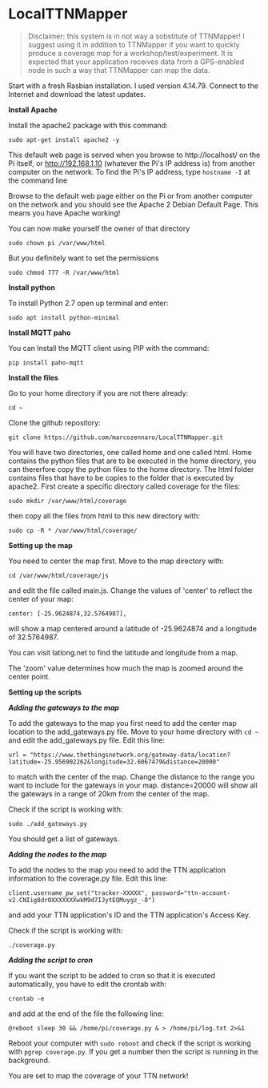 LocalTTNMapper
===

> Disclaimer: this system is in not way a sobstitute of TTNMapper! I suggest using it in addition to TTNMapper if you want to quickly produce a coverage map for a workshop/test/experiment.
> It is expected that your application receives data from a GPS-enabled node in such a way that TTNMapper can map the data. 

Start with a fresh Rasbian installation. I used version 4.14.79. Connect to the Internet and download the latest updates.

**Install Apache**

Install the apache2 package with this command:

`sudo apt-get install apache2 -y`

This default web page is served when you browse to http://localhost/ on the Pi itself, or http://192.168.1.10 (whatever the Pi's IP address is) from another computer on the network. To find the Pi's IP address, type `hostname -I` at the command line

Browse to the default web page either on the Pi or from another computer on the network and you should see the Apache 2 Debian Default Page. This means you have Apache working!

You can now make yourself the owner of that directory

`sudo chown pi /var/www/html`

But you definitely want to set the permissions

`sudo chmod 777 -R /var/www/html`

**Install python**

To install Python 2.7  open up terminal and enter:

`sudo apt install python-minimal`

**Install MQTT paho**

You can Install the MQTT client using PIP with the command:

`pip install paho-mqtt`

**Install the files**

Go to your home directory if you are not there already:

`cd ~`

Clone the github repository:

`git clone https://github.com/marcozennaro/LocalTTNMapper.git` 

You will have two directories, one called home and one called html. Home contains the python files that are to be executed in the home directory, you can thererfore copy the python files to the home directory. The html folder contains files that have to be copies to the folder that is executed by apache2. First create a specific directory called coverage for the files:

`sudo mkdir /var/www/html/coverage`

then copy all the files from html to this new directory with:

`sudo cp -R * /var/www/html/coverage/`

**Setting up the map**

You need to center the map first. Move to the map directory with:

`cd /var/www/html/coverage/js`

and edit the file called main.js. Change the values of 'center' to reflect the center of your map:

    center: [-25.9624874,32.5764987],

will show a map centered around a latitude of -25.9624874 and a longitude of 32.5764987.

You can visit latlong.net to find the latitude and longitude from a map.

The 'zoom' value determines how much the map is zoomed around the center point.

**Setting up the scripts**

***Adding the gateways to the map***

To add the gateways to the map you first need to add the center map location to the add_gateways.py file. Move to your home directory with `cd ~` and edit the add_gateways.py file. Edit this line:

`url = "https://www.thethingsnetwork.org/gateway-data/location?latitude=-25.956902262&longitude=32.6067479&distance=20000"`

to match with the center of the map. Change the distance to the range you want to include for the gateways in your map. distance=20000 will show all the gateways in a range of 20km from the center of the map.

Check if the script is working with:

`sudo ./add_gateways.py`

You should get a list of gateways.

***Adding the nodes to the map***

To add the nodes to the map you need to add the TTN application information to the coverage.py file. Edit this line:

`client.username_pw_set("tracker-XXXXX", password="ttn-account-v2.CNIig8dr0XXXXXXXwkM9d7IJytEQMuygz_-8")`

and add your TTN application's ID and the TTN application's Access Key.

Check if the script is working with:

`./coverage.py`

***Adding the script to cron***

If you want the script to be added to cron so that it is executed automatically, you have to edit the crontab with:

`crontab -e`

and add at the end of the file the following line:

`@reboot sleep 30 && /home/pi/coverage.py & > /home/pi/log.txt 2>&1`

Reboot your computer with `sudo reboot` and check if the script is working with `pgrep coverage.py`. If you get a number then the script is running in the background. 

You are set to map the coverage of your TTN network!



